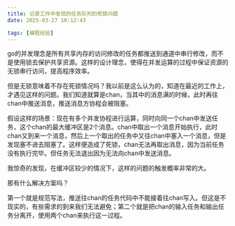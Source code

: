 ```yaml
---
title: 记录工作中发现的任务队列的死锁问题
date: 2025-03-27 10:12:43

tags: [编程经验]
---
```


go的并发理念是所有共享内存的访问修改的任务都推送到通道中串行修改，而不是使用锁去保护共享资源。这样的设计理念，使得在并发运算的过程中保证资源的无锁串行访问，提高程序效率。

但是无锁意味着不存在死锁情况吗？我以前是这么认为的，知道在最近的工作上，才遇见这样的问题。我们知道就算是chan，当其中的消息满的时候，此时再往chan中推送消息，推送消息方协程会被阻塞。

假设这样的场景：现在有多个并发协程进行运算，同时向同一个chan中发送任务，这个chan的最大缓冲区是2个消息。chan中取出一个消息开始执行，此时chan又到来一个消息，然后上一个取出的任务中又往chan中塞入一个消息，但是发现塞不进去阻塞了。这样便造成了死锁，chan无法再取出消息，因为当前任务没有执行完毕。但任务无法退出因为无法向chan中发送消息。

我惊奇的发现，在缓冲区较少的情况下，这样的问题的触发概率非常的大。

那有什么解决方案吗？

第一个就是规范写法，推送往chan的任务代码中不能接着往chan写入。但这是不现实的，有些需求的到来我们无法避免；第二个就是把chan的输入任务和输出任务分离开，使用两个chan来执行这一过程。